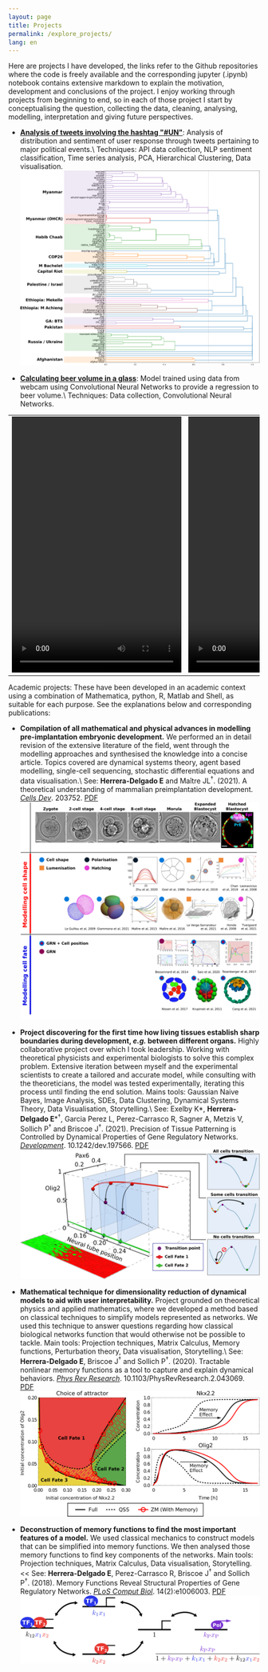 ```yaml
---
layout: page
title: Projects
permalink: /explore_projects/
lang: en
---
```


Here are projects I have developed, the links refer to the Github repositories where the code is freely available and the corresponding jupyter (.ipynb) notebook contains extensive markdown to explain the motivation, development and conclusions of the project. I enjoy working through projects from beginning to end, so in each of those project I start by conceptualising the question, collecting the data, cleaning, analysing, modelling, interpretation and giving future perspectives.

- **[Analysis of tweets involving the hashtag "#UN"](https://github.com/edgar-hd/UN-tweets)**: Analysis of distribution and sentiment of user response through tweets pertaining to major political events.\\
Techniques: API data collection, NLP sentiment classification, Time series analysis, PCA, Hierarchical Clustering, Data visualisation.
![Dendogram](/assets/dendogram_trends.png)

- **[Calculating beer volume in a glass](https://github.com/edgar-hd/deepBeerLevelz)**: Model trained using data from webcam using Convolutional Neural Networks to provide a regression to beer volume.\\
Techniques: Data collection, Convolutional Neural Networks.
<table>
 <td> <video autoplay="autoplay" loop="loop" width="340" height="512">
  		<source src="/assets/1gsequence_video.mp4" type="video/mp4">
		</video>
 	</td>

 <td> <video autoplay="autoplay" loop="loop" width="340" height="512">
 		<source src="/assets/2gsequence_video.mp4" type="video/mp4">
		</video>
	</td>

</table>

Academic projects: These have been developed in an academic context using a combination of Mathematica, python, R, Matlab and Shell, as suitable for each purpose. See the explanations below and corresponding publications:

- **Compilation of all mathematical and physical advances in modelling pre-implantation embryonic development.** We performed an in detail revision of the extensive literature of the field, went through the modelling approaches and synthesised the knowledge into a concise article. Topics covered are dynamical systems theory, agent based modelling, single-cell sequencing, stochastic differential equations and data visualisation.\\
See: **Herrera-Delgado E** and Maître JL<sup>†</sup>. (2021). A theoretical understanding of mammalian preimplantation development. [*Cells Dev*](https://www.sciencedirect.com/science/article/pii/S2667290121000863). 203752. [PDF]({{edgar-hd.github.io}}/assets/papers/1-s2.0-S2667290121000863-main.pdf)
![Models](/assets/fig1.png)


- **Project discovering for the first time how living tissues establish sharp boundaries during development, *e.g.* between different organs.** Highly collaborative project over which I took leadership. Working with theoretical physicists and experimental biologists to solve this complex problem. Extensive iteration between myself and the experimental scientists to create a tailored and accurate model, while consulting with the theoreticians, the model was tested experimentally, iterating this process until finding the end solution. Mains tools: Gaussian Naive Bayes, Image Analysis, SDEs, Data Clustering, Dynamical Systems Theory, Data Visualisation, Storytelling.\\
See: Exelby K\*, **Herrera-Delgado E**\*<sup>†</sup>, Garcia Perez L, Perez-Carrasco R, Sagner A, Metzis V, Sollich P<sup>†</sup> and Briscoe J<sup>†</sup>. (2021). Precision of Tissue Patterning is Controlled by Dynamical Properties of Gene Regulatory Networks. [*Development*](https://dev.biologists.org/content/early/2021/02/04/dev.197566). 10.1242/dev.197566. [PDF]({{edgar-hd.github.io}}/assets/papers/dev197566.full.pdf)
![Models](/assets/Fig_3_alt.png)

- **Mathematical technique for dimensionality reduction of dynamical models to aid with user interpretability.** Project grounded on theoretical physics and applied mathematics, where we developed a method based on classical techniques to simplify models represented as networks. We used this technique to answer questions regarding how classical biological networks function that would otherwise not be possible to tackle. Main tools: Projection techniques, Matrix Calculus, Memory functions, Perturbation theory, Data visualisation, Storytelling.\\
See: **Herrera-Delgado E**, Briscoe J<sup>†</sup> and Sollich P<sup>†</sup>. (2020). Tractable nonlinear memory functions as a tool to capture and explain dynamical behaviors. [*Phys Rev Research*](https://journals.aps.org/prresearch/abstract/10.1103/PhysRevResearch.2.043069). 10.1103/PhysRevResearch.2.043069. [PDF]({{edgar-hd.github.io}}/assets/papers/PhysRevResearch.2.043069.pdf)
![Models](/assets/Fig_2_alt2.png)

- **Deconstruction of memory functions to find the most important features of a model.** We used classical mechanics to construct models that can be simplified into memory functions. We then analysed those memory functions to find key components of the networks. Main tools: Projection techniques, Matrix Calculus, Data visualisation, Storytelling.<<
See: **Herrera-Delgado E**, Perez-Carrasco R, Briscoe J<sup>†</sup> and Sollich P<sup>†</sup>. (2018). Memory Functions Reveal Structural Properties of Gene Regulatory Networks. [*PLoS Comput Biol*](https://doi.org/10.1371/journal.pcbi.1006003). 14(2):e1006003. [PDF]({{edgar-hd.github.io}}/assets/papers/journal.pcbi.1006003.full.pdf)
![Models](/assets/Fig_0.png)